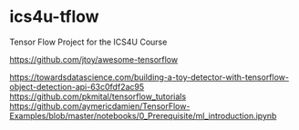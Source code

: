 # ics4u-tflow

Tensor Flow Project for the ICS4U Course

https://github.com/jtoy/awesome-tensorflow 

https://towardsdatascience.com/building-a-toy-detector-with-tensorflow-object-detection-api-63c0fdf2ac95
https://github.com/pkmital/tensorflow_tutorials
https://github.com/aymericdamien/TensorFlow-Examples/blob/master/notebooks/0_Prerequisite/ml_introduction.ipynb



